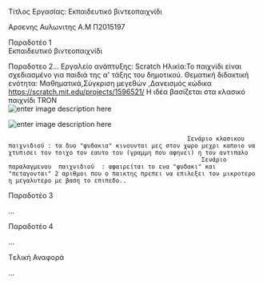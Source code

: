


Τίτλος Εργασίας: Εκπαιδευτικό βιντεοπαιχνίδι




Αρσενης Αυλωνιτης Α.Μ Π2015197

                                         
Παραδοτέο 1                             
Εκπαιδευτικό βιντεοπαιχνίδι 

Παραδοτεο 2…	Εργαλείο ανάπτυξης: Scratch Ηλικία:Το παιχνίδι είναι σχεδιασμένο για παιδιά της α' τάξης του δημοτικού. Θεματική διδακτική ενότητα: Μαθηματικά,Σύγκριση μεγεθών ,Δανεισμός κώδικα https://scratch.mit.edu/projects/1596521/ Η ιδέα βασίζεται στα κλασικό παιχνίδι TRON                                                                                                                     
![enter image description here](https://lh3.googleusercontent.com/2jVI_SU_f9H03h0eclQyqDemX1EF1JgFvVIXaa6UPffC3YXYZhdeWfKbSrhF9tuT9WvFO64=s0 "3.PNG")



![enter image description here](https://lh3.googleusercontent.com/Ptru-O5agXtnh_fK8bwekyfox6At0s8T4y6avFohu5gK8Am9gjQC13ZZ3uiZZSUwa-HIBg8=s0 "4.PNG")

                                                      Σενάριο κλασικου παιχνιδιού : τα δυο "φυδακια" κινουνται μες στον χωρο μεχρι καποιο να χτυπισει τον τοιχο τον εαυτο του (γραμμη που αφηνει) η τον αντιπαλο
                                                          Σενάριο παραλαγμενου  παιχνιδιού  : αφαιρείται το ενα "φυδακι" και "πεταγονται" 2 αριθμοι που ο παικτης πρεπει να επιλεξει τον μικροτερο η μεγαλυτερο με βαση το επιπεδο..
Παραδοτέο 3

...

Παραδοτέο 4

...

Tελική Αναφορά

...